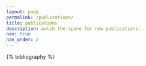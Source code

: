 ```yaml
---
layout: page
permalink: /publications/
title: publications
description: watch the space for new publications.
nav: true
nav_order: 2
---
```


<!-- _pages/publications.md -->
<div class="publications">

{% bibliography %}

</div>
